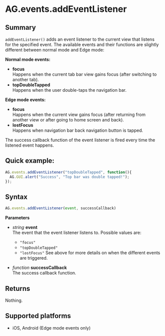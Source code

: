 # AG.events.addEventListener

## Summary
`addEventListener()` adds an event listener to the current view that listens for the specified event. The available events and their functions are slightly different between normal mode and Edge mode:

**Normal mode events:**

* **focus**<br>
 Happens when the current tab bar view gains focus (after switching to another tab).
* **topDoubleTapped**<br>
 Happens when the user double-taps the navigation bar.

**Edge mode events:**

* **focus**<br>
 Happens when the current view gains focus (after returning from another view or after going to home screen and back).
* **lostFocus**<br>
 Happens when navigation bar back navigation button is tapped.

The success callback function of the event listener is fired every time the listened event happens.

## Quick example:
```javascript
AG.events.addEventListener("topDoubleTapped", function(){
  AG.GUI.alert("Success", "Top bar was double tapped!");
});
```

## Syntax
```javascript
AG.events.addEventListener(event, successCallback)
```

**Parameters**

* *string* **event**<br>
  The event that the event listener listens to. Possible values are:
    * `"focus"`
    * `"topDoubleTapped"`
    * `"lostFocus"`
    See above for more details on when the different events are triggered.
    
* *function* **successCallback**<br>
  The success callback function.

## Returns

Nothing.

## Supported platforms
* iOS, Android (Edge mode events only)